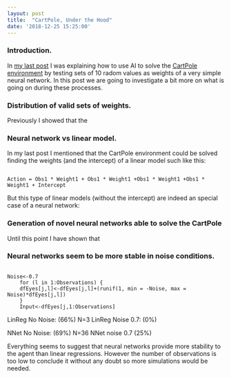 ```yaml
---
layout: post
title:  "CartPole, Under the Hood"
date: '2018-12-25 15:25:00'
---
```



### Introduction.
In [my last post](https://garcia-nacho.github.io/AI-in-R/) I was explaining how to use AI to solve the [CartPole environment](https://gym.openai.com/envs/CartPole-v0/) by testing sets of 10 radom values as weights of a very simple neural network. In this post we are going to investigate a bit more on what is going on during these processes.

### Distribution of valid sets of weights.
Previously I showed that the 

### Neural network vs linear model.
In my last post I mentioned that the CartPole environment could be solved finding the weights (and the intercept) of a linear model such like this:
<pre><code>
Action = Obs1 * Weight1 + Obs1 * Weight1 +Obs1 * Weight1 +Obs1 * Weight1 + Intercept 
</code></pre>
But this type of linear models (without the intercept) are indeed an special case of a neural network:

### Generation of novel neural networks able to solve the CartPole

Until this point I have shown that 


### Neural networks seem to be more stable in noise conditions.

<pre><code>
Noise<-0.7
    for (l in 1:Observations) {
    dfEyes[j,l]<-dfEyes[j,l]+(runif(1, min = -Noise, max = Noise)*dfEyes[j,l]) 
    }
    Input<-dfEyes[j,1:Observations]
</code></pre>

LinReg No Noise: (66%) N=3
LinReg Noise 0.7: (0%)

NNet No Noise: (69%) N=36
NNet noise 0.7 (25%)

Everything seems to suggest that neural networks provide more stability to the agent than linear regressions. However the number of observations is too low to conclude it without any doubt so more simulations would be needed.
